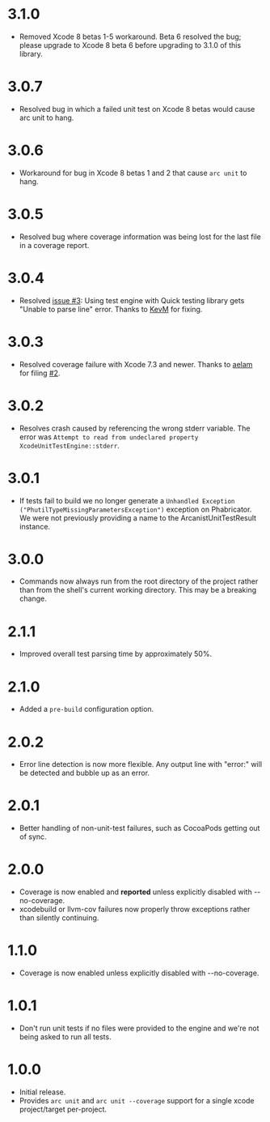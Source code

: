 # 3.1.0

* Removed Xcode 8 betas 1-5 workaround. Beta 6 resolved the bug; please upgrade to Xcode 8 beta 6 before upgrading to 3.1.0 of this library.

# 3.0.7

* Resolved bug in which a failed unit test on Xcode 8 betas would cause arc unit to hang.

# 3.0.6

* Workaround for bug in Xcode 8 betas 1 and 2 that cause `arc unit` to hang.

# 3.0.5

* Resolved bug where coverage information was being lost for the last file in a coverage report.

# 3.0.4

* Resolved [issue #3](https://github.com/google/arc-xcode-test-engine/issues/3): Using test engine with Quick testing library gets "Unable to parse line" error. Thanks to [KevM](https://github.com/KevM) for fixing.

# 3.0.3

* Resolved coverage failure with Xcode 7.3 and newer. Thanks to [aelam](https://github.com/aelam) for filing [#2](https://github.com/google/arc-xcode-test-engine/issues/2).

# 3.0.2

* Resolves crash caused by referencing the wrong stderr variable. The error was
  `Attempt to read from undeclared property XcodeUnitTestEngine::stderr`.

# 3.0.1

* If tests fail to build we no longer generate a
  `Unhandled Exception ("PhutilTypeMissingParametersException")` exception on Phabricator. We were
  not previously providing a name to the ArcanistUnitTestResult instance.

# 3.0.0

* Commands now always run from the root directory of the project rather than from the shell's
  current working directory. This may be a breaking change.

# 2.1.1

* Improved overall test parsing time by approximately 50%.

# 2.1.0

* Added a `pre-build` configuration option.

# 2.0.2

* Error line detection is now more flexible. Any output line with "error:" will be detected and
  bubble up as an error.

# 2.0.1

* Better handling of non-unit-test failures, such as CocoaPods getting out of sync.

# 2.0.0

* Coverage is now enabled and **reported** unless explicitly disabled with --no-coverage.
* xcodebuild or llvm-cov failures now properly throw exceptions rather than silently continuing.

# 1.1.0

* Coverage is now enabled unless explicitly disabled with --no-coverage.

# 1.0.1

* Don't run unit tests if no files were provided to the engine and we're not being asked
  to run all tests.

# 1.0.0

* Initial release.
* Provides `arc unit` and `arc unit --coverage` support for a single xcode project/target
  per-project.
